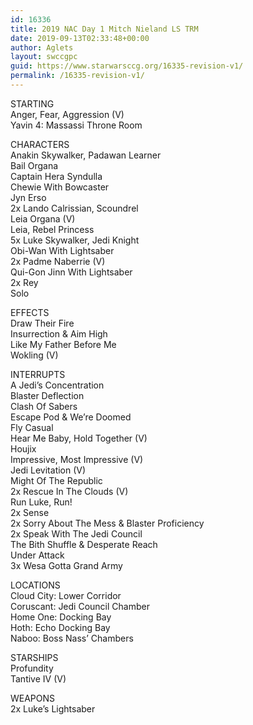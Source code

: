 ```yaml
---
id: 16336
title: 2019 NAC Day 1 Mitch Nieland LS TRM
date: 2019-09-13T02:33:48+00:00
author: Aglets
layout: swccgpc
guid: https://www.starwarsccg.org/16335-revision-v1/
permalink: /16335-revision-v1/
---
```

STARTING  
Anger, Fear, Aggression (V)  
Yavin 4: Massassi Throne Room

CHARACTERS  
Anakin Skywalker, Padawan Learner  
Bail Organa  
Captain Hera Syndulla  
Chewie With Bowcaster  
Jyn Erso  
2x Lando Calrissian, Scoundrel  
Leia Organa (V)  
Leia, Rebel Princess  
5x Luke Skywalker, Jedi Knight  
Obi-Wan With Lightsaber  
2x Padme Naberrie (V)  
Qui-Gon Jinn With Lightsaber  
2x Rey  
Solo

EFFECTS  
Draw Their Fire  
Insurrection & Aim High  
Like My Father Before Me  
Wokling (V)

INTERRUPTS  
A Jedi&#8217;s Concentration  
Blaster Deflection  
Clash Of Sabers  
Escape Pod & We&#8217;re Doomed  
Fly Casual  
Hear Me Baby, Hold Together (V)  
Houjix  
Impressive, Most Impressive (V)  
Jedi Levitation (V)  
Might Of The Republic  
2x Rescue In The Clouds (V)  
Run Luke, Run!  
2x Sense  
2x Sorry About The Mess & Blaster Proficiency  
2x Speak With The Jedi Council  
The Bith Shuffle & Desperate Reach  
Under Attack  
3x Wesa Gotta Grand Army

LOCATIONS  
Cloud City: Lower Corridor  
Coruscant: Jedi Council Chamber  
Home One: Docking Bay  
Hoth: Echo Docking Bay  
Naboo: Boss Nass&#8217; Chambers

STARSHIPS  
Profundity  
Tantive IV (V)

WEAPONS  
2x Luke&#8217;s Lightsaber